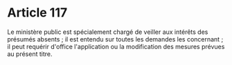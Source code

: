 # Article 117

Le ministère public est spécialement chargé de veiller aux intérêts des présumés absents ; il est entendu sur toutes les demandes les concernant ; il peut requérir d'office l'application ou la modification des mesures prévues au présent titre.